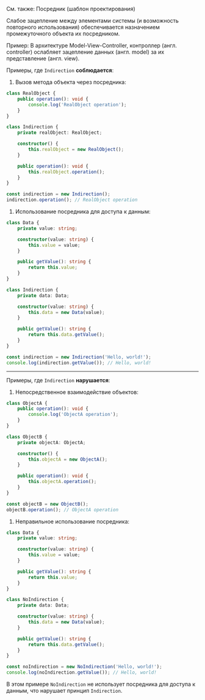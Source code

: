 См. также: Посредник (шаблон проектирования)

Слабое зацепление между элементами системы (и возможность повторного использования) обеспечивается назначением промежуточного объекта их посредником.

Пример: В архитектуре Model-View-Controller, контроллер (англ. controller) ослабляет зацепление данных (англ. model) за их представление (англ. view).

Примеры, где `Indirection` **соблюдается**:

1. Вызов метода объекта через посредника:

```ts
class RealObject {
    public operation(): void {
        console.log('RealObject operation');
    }
}

class Indirection {
    private realObject: RealObject;

    constructor() {
        this.realObject = new RealObject();
    }

    public operation(): void {
        this.realObject.operation();
    }
}

const indirection = new Indirection();
indirection.operation(); // RealObject operation
```

1. Использование посредника для доступа к данным:

```ts
class Data {
    private value: string;

    constructor(value: string) {
        this.value = value;
    }

    public getValue(): string {
        return this.value;
    }
}

class Indirection {
    private data: Data;

    constructor(value: string) {
        this.data = new Data(value);
    }

    public getValue(): string {
        return this.data.getValue();
    }
}

const indirection = new Indirection('Hello, world!');
console.log(indirection.getValue()); // Hello, world!
```

---

Примеры, где `Indirection` **нарушается**:

1. Непосредственное взаимодействие объектов:

```ts
class ObjectA {
    public operation(): void {
        console.log('ObjectA operation');
    }
}

class ObjectB {
    private objectA: ObjectA;

    constructor() {
        this.objectA = new ObjectA();
    }

    public operation(): void {
        this.objectA.operation();
    }
}

const objectB = new ObjectB();
objectB.operation(); // ObjectA operation
```

1. Неправильное использование посредника:

```ts
class Data {
    private value: string;

    constructor(value: string) {
        this.value = value;
    }

    public getValue(): string {
        return this.value;
    }
}

class NoIndirection {
    private data: Data;

    constructor(value: string) {
        this.data = new Data(value);
    }

    public getValue(): string {
        return this.data.getValue();
    }
}

const noIndirection = new NoIndirection('Hello, world!');
console.log(noIndirection.getValue()); // Hello, world!
```

В этом примере `NoIndirection` не использует посредника для доступа к данным, что нарушает принцип `Indirection`.